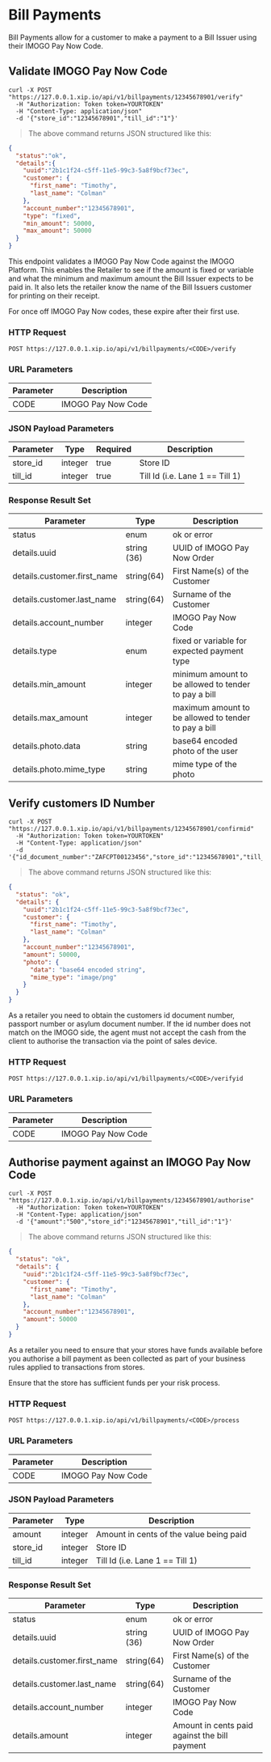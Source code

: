 # Bill Payments

Bill Payments allow for a customer to make a payment to a Bill Issuer using their IMOGO Pay Now Code.

## Validate IMOGO Pay Now Code

```shell
curl -X POST "https://127.0.0.1.xip.io/api/v1/billpayments/12345678901/verify"
  -H "Authorization: Token token=YOURTOKEN"
  -H "Content-Type: application/json"
  -d '{"store_id":"12345678901","till_id":"1"}'
```

> The above command returns JSON structured like this:

```json
{
  "status":"ok",
  "details":{
    "uuid":"2b1c1f24-c5ff-11e5-99c3-5a8f9bcf73ec",
    "customer": {
      "first_name": "Timothy",
      "last_name": "Colman"
    },
    "account_number":"12345678901",
    "type": "fixed",
    "min_amount": 50000,
    "max_amount": 50000
  }
}
```

This endpoint validates a IMOGO Pay Now Code against the IMOGO Platform.  This enables
the Retailer to see if the amount is fixed or variable and what the minimum and maximum
amount the Bill Issuer expects to be paid in.  It also lets the retailer know the name
of the Bill Issuers customer for printing on their receipt.

For once off IMOGO Pay Now codes, these expire after their first use.

### HTTP Request

`POST https://127.0.0.1.xip.io/api/v1/billpayments/<CODE>/verify`

### URL Parameters

Parameter | Description
--------- | -----------
CODE | IMOGO Pay Now Code

### JSON Payload Parameters

Parameter | Type | Required | Description
--------- | ---- | -------- | -----------
store_id | integer | true | Store ID
till_id | integer | true | Till Id (i.e. Lane 1 == Till 1)

### Response Result Set

Parameter | Type | Description
--------- | ---- | -----------
status | enum | ok or error
details.uuid | string (36) | UUID of IMOGO Pay Now Order
details.customer.first_name | string(64) | First Name(s) of the Customer
details.customer.last_name | string(64) | Surname of the Customer
details.account_number | integer | IMOGO Pay Now Code
details.type | enum | fixed or variable for expected payment type
details.min_amount | integer | minimum amount to be allowed to tender to pay a bill
details.max_amount | integer | maximum amount to be allowed to tender to pay a bill
details.photo.data | string | base64 encoded photo of the user
details.photo.mime_type | string | mime type of the photo

## Verify customers ID Number

```shell
curl -X POST "https://127.0.0.1.xip.io/api/v1/billpayments/12345678901/confirmid"
  -H "Authorization: Token token=YOURTOKEN"
  -H "Content-Type: application/json"
  -d '{"id_document_number":"ZAFCPT00123456","store_id":"12345678901","till_id":"1"}'
```

> The above command returns JSON structured like this:

```json
{
  "status": "ok",
  "details": {
    "uuid":"2b1c1f24-c5ff-11e5-99c3-5a8f9bcf73ec",
    "customer": {
      "first_name": "Timothy",
      "last_name": "Colman"
    },
    "account_number":"12345678901",
    "amount": 50000,
    "photo": {
      "data": "base64 encoded string",
      "mime_type": "image/png"
    }
  }
}
```

As a retailer you need to obtain the customers id document number, passport
number or asylum document number.  If the id number does not match on the
IMOGO side, the agent must not accept the cash from the client to
authorise the transaction via the point of sales device.

### HTTP Request

`POST https://127.0.0.1.xip.io/api/v1/billpayments/<CODE>/verifyid`

### URL Parameters

Parameter | Description
--------- | -----------
CODE | IMOGO Pay Now Code

## Authorise payment against an IMOGO Pay Now Code

```shell
curl -X POST "https://127.0.0.1.xip.io/api/v1/billpayments/12345678901/authorise"
  -H "Authorization: Token token=YOURTOKEN"
  -H "Content-Type: application/json"
  -d '{"amount":"500","store_id":"12345678901","till_id":"1"}'
```

> The above command returns JSON structured like this:

```json
{
  "status": "ok",
  "details": {
    "uuid":"2b1c1f24-c5ff-11e5-99c3-5a8f9bcf73ec",
    "customer": {
      "first_name": "Timothy",
      "last_name": "Colman"
    },
    "account_number":"12345678901",
    "amount": 50000
  }
}
```

As a retailer you need to ensure that your stores have funds available before you
authorise a bill payment as been collected as part of your business rules applied
to transactions from stores.

Ensure that the store has sufficient funds per your risk process.

### HTTP Request

`POST https://127.0.0.1.xip.io/api/v1/billpayments/<CODE>/process`

### URL Parameters

Parameter | Description
--------- | -----------
CODE | IMOGO Pay Now Code

### JSON Payload Parameters

Parameter | Type | Description
--------- | ---- | -----------
amount | integer | Amount in cents of the value being paid
store_id | integer | Store ID
till_id | integer | Till Id (i.e. Lane 1 == Till 1)

### Response Result Set

Parameter | Type | Description
--------- | ---- | -----------
status | enum | ok or error
details.uuid | string (36) | UUID of IMOGO Pay Now Order
details.customer.first_name | string(64) | First Name(s) of the Customer
details.customer.last_name | string(64) | Surname of the Customer
details.account_number | integer | IMOGO Pay Now Code
details.amount | integer | Amount in cents paid against the bill payment
